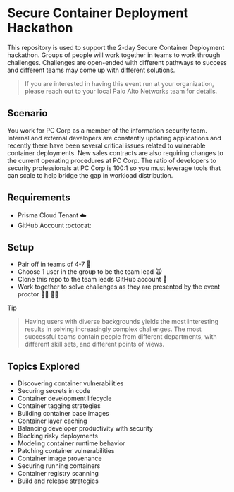#  Secure Container Deployment Hackathon

This repository is used to support the 2-day Secure Container Deployment hackathon. Groups of people will work together in teams to work through challenges. Challenges are open-ended with different pathways to success and different teams may come up with different solutions.

> If you are interested in having this event run at your organization, please reach out to your local Palo Alto Networks team for details.

## Scenario
You work for PC Corp as a member of the information security team. Internal and external developers are constantly updating applications and recently there have been several critical issues related to vulnerable container deployments. New sales contracts are also requiring changes to the current operating procedures at PC Corp. The ratio of developers to security professionals at PC Corp is 100:1 so you must leverage tools that can scale to help bridge the gap in workload distribution.

## Requirements
* Prisma Cloud Tenant :cloud: 
* GitHub Account :octocat: 

## Setup
* Pair off in teams of 4-7 :busts_in_silhouette:
* Choose 1 user in the group to be the team lead :scream_cat:
* Clone this repo to the team leads GitHub account :file_folder:
* Work together to solve challenges as they are presented by the event proctor :man_teacher: :woman_teacher:

> [!TIP]
>

> Having users with diverse backgrounds yields the most interesting results in solving increasingly complex challenges.
> The most successful teams contain people from different departments, with different skill sets, and different points of views.

## Topics Explored
* Discovering container vulnerabilities
* Securing secrets in code
* Container development lifecycle
* Container tagging strategies
* Building container base images
* Container layer caching
* Balancing developer productivity with security
* Blocking risky deployments
* Modeling container runtime behavior
* Patching container vulnerabilities
* Container image provenance 
* Securing running containers
* Container registry scanning
* Build and release strategies